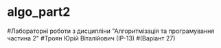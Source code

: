 # algo_part2
#Лабораторні роботи з дисципліни "Алгоритмізація та програмування частина 2" 
#Троян Юрій Віталійович (ІР-13) 
#(Варіант 27)
